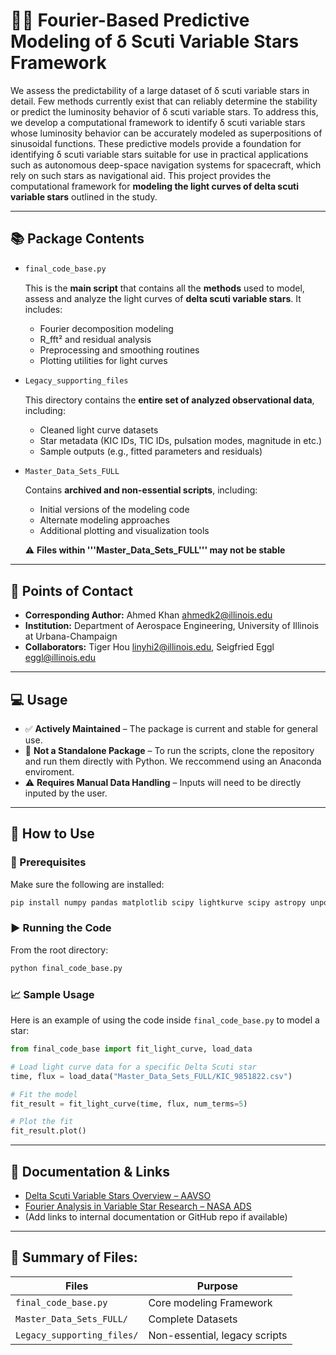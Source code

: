 # 🌠🔭 Fourier-Based Predictive Modeling of δ Scuti Variable Stars Framework

We assess the predictability of a large dataset of δ scuti variable stars in detail. Few methods currently exist that can reliably determine the stability or predict the luminosity behavior of δ scuti variable stars. To address this, we develop a computational framework to identify δ scuti variable stars whose luminosity behavior can be accurately modeled as superpositions of sinusoidal functions. These predictive models provide a foundation for identifying δ scuti variable stars suitable for use in practical applications such as autonomous deep-space navigation systems for spacecraft, which rely on such stars as navigational aid. This project provides the computational framework for **modeling the light curves of delta scuti variable stars** outlined in the study. 


---

## 📚 Package Contents

- ``` bash
  final_code_base.py
  ```
  This is the **main script** that contains all the **methods** used to model, assess and analyze the light curves of **delta scuti variable stars**. It includes:

  - Fourier decomposition modeling
  - R_fft² and residual analysis
  - Preprocessing and smoothing routines
  - Plotting utilities for light curves

- ``` bash
  Legacy_supporting_files
  ```
  This directory contains the **entire set of analyzed observational data**, including:

  - Cleaned light curve datasets
  - Star metadata (KIC IDs, TIC IDs, pulsation modes, magnitude in  etc.)
  - Sample outputs (e.g., fitted parameters and residuals)

- ``` bash
  Master_Data_Sets_FULL
  ```
  Contains **archived and non-essential scripts**, including:

  - Initial versions of the modeling code
  - Alternate modeling approaches
  - Additional plotting and visualization tools

  ⚠️ **Files within '''Master_Data_Sets_FULL''' may not be stable**

---

## 📧 Points of Contact

- **Corresponding Author:** Ahmed Khan  ahmedk2@illinois.edu
- **Institution:** Department of Aerospace Engineering, University of Illinois at Urbana-Champaign
- **Collaborators:** Tiger Hou  linyhi2@illinois.edu, Seigfried Eggl  eggl@illinois.edu

---

## 💻 Usage

- ✅ **Actively Maintained** – The package is current and stable for general use.
- 🚫  **Not a Standalone Package** – To run the scripts, clone the repository and run them directly with Python. We reccommend using an Anaconda enviroment. 
- ⚠️ **Requires Manual Data Handling** – Inputs will need to be directly inputed by the user.

---

## 🚀 How to Use

### 🧰 Prerequisites

Make sure the following are installed:

```bash
pip install numpy pandas matplotlib scipy lightkurve scipy astropy unpopular scienceplots astroquery 
```

### ▶️ Running the Code

From the root directory:

```bash
python final_code_base.py
```

### 📈 Sample Usage

Here is an example of using the code inside `final_code_base.py` to model a star:

```python
from final_code_base import fit_light_curve, load_data

# Load light curve data for a specific Delta Scuti star
time, flux = load_data("Master_Data_Sets_FULL/KIC_9851822.csv")

# Fit the model
fit_result = fit_light_curve(time, flux, num_terms=5)

# Plot the fit
fit_result.plot()
```

---

## 📌 Documentation & Links

- [Delta Scuti Variable Stars Overview – AAVSO](https://www.aavso.org/delta-scuti-variables)
- [Fourier Analysis in Variable Star Research – NASA ADS](https://ui.adsabs.harvard.edu/)
- (Add links to internal documentation or GitHub repo if available)

---

## 📂 Summary of Files: 

| Files                      | Purpose                        |
| -------------------------- | ------------------------------ |
| `final_code_base.py`       | Core modeling Framework        |
| `Master_Data_Sets_FULL/`   | Complete Datasets              |
| `Legacy_supporting_files/` | Non-essential, legacy scripts  |



